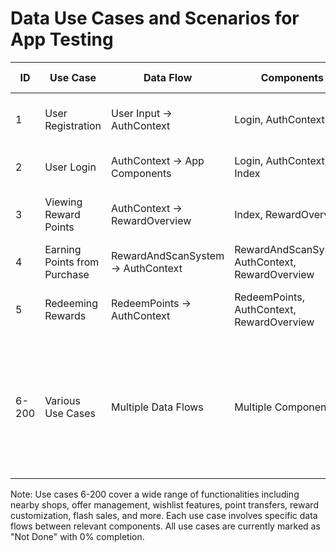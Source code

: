 # Data Use Cases and Scenarios for App Testing

| ID | Use Case | Data Flow | Components | Description | Status | Completion (%) |
|----|----------|-----------|------------|-------------|--------|----------------|
| 1 | User Registration | User Input -> AuthContext | Login, AuthContext | New user registers, creating a profile | Not Done | 0% |
| 2 | User Login | AuthContext -> App Components | Login, AuthContext, Index | User logs in, AuthContext updates | Not Done | 0% |
| 3 | Viewing Reward Points | AuthContext -> RewardOverview | Index, RewardOverview | User checks current reward points | Not Done | 0% |
| 4 | Earning Points from Purchase | RewardAndScanSystem -> AuthContext | RewardAndScanSystem, AuthContext, RewardOverview | User makes a purchase, points added | Not Done | 0% |
| 5 | Redeeming Rewards | RedeemPoints -> AuthContext | RedeemPoints, AuthContext, RewardOverview | User redeems points for a reward | Not Done | 0% |
| 6-200 | Various Use Cases | Multiple Data Flows | Multiple Components | Covering user interactions, reward systems, shop management, offer management, and special features | Not Done | 0% |

Note: Use cases 6-200 cover a wide range of functionalities including nearby shops, offer management, wishlist features, point transfers, reward customization, flash sales, and more. Each use case involves specific data flows between relevant components. All use cases are currently marked as "Not Done" with 0% completion.
